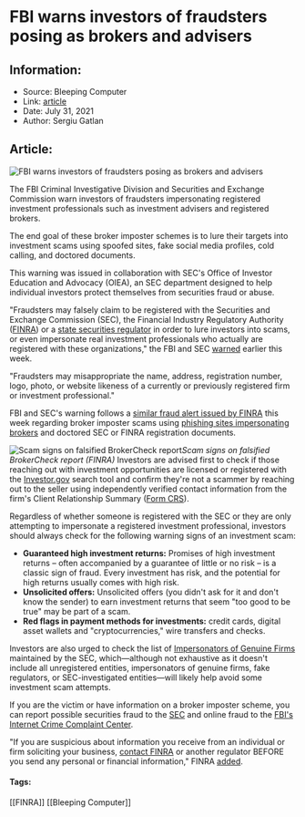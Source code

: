 # FBI warns investors of fraudsters posing as brokers and advisers
### 

## Information:
+ Source: Bleeping Computer
+ Link: [article](https://www.bleepingcomputer.com/news/security/fbi-warns-investors-of-fraudsters-posing-as-brokers-and-advisers/)
+ Date: July 31, 2021
+ Author: Sergiu Gatlan


## Article:
![FBI warns investors of fraudsters posing as brokers and advisers](https://www.bleepstatic.com/content/hl-images/2021/03/03/face-scammer-mask.jpg)


The FBI Criminal Investigative Division and Securities and Exchange Commission warn investors of fraudsters impersonating registered investment professionals such as investment advisers and registered brokers.


The end goal of these broker imposter schemes is to lure their targets into investment scams using spoofed sites, fake social media profiles, cold calling, and doctored documents.


This warning was issued in collaboration with SEC's Office of Investor Education and Advocacy (OIEA), an SEC department designed to help individual investors protect themselves from securities fraud or abuse.


"Fraudsters may falsely claim to be registered with the Securities and Exchange Commission (SEC), the Financial Industry Regulatory Authority ([FINRA](https://www.investor.gov/introduction-investing/investing-basics/glossary/financial-industry-regulatory-authority-finra)) or a [state securities regulator](https://www.investor.gov/introduction-investing/investing-basics/glossary/state-securities-regulators) in order to lure investors into scams, or even impersonate real investment professionals who actually are registered with these organizations," the FBI and SEC [warned](https://www.investor.gov/introduction-investing/general-resources/news-alerts/alerts-bulletins/investor-alerts/fraudsters) earlier this week.


"Fraudsters may misappropriate the name, address, registration number, logo, photo, or website likeness of a currently or previously registered firm or investment professional."


FBI and SEC's warning follows a [similar fraud alert issued by FINRA](https://www.finra.org/investors/insights/broker-imposter-scams) this week regarding broker imposter scams using [phishing sites impersonating brokers](https://www.bleepingcomputer.com/news/security/us-financial-regulator-warns-of-phishing-sites-impersonating-brokers/) and doctored SEC or FINRA registration documents.



![Scam signs on falsified BrokerCheck report](https://www.bleepstatic.com/images/news/u/1109292/2021/Scam%20signs%20on%20falsified%20BrokerCheck%20report.png)*Scam signs on falsified BrokerCheck report (FINRA)*
Investors are advised first to check if those reaching out with investment opportunities are licensed or registered with the [Investor.gov](https://www.investor.gov/) search tool and confirm they're not a scammer by reaching out to the seller using independently verified contact information from the firm's Client Relationship Summary ([Form CRS](https://www.investor.gov/introduction-investing/investing-basics/glossary/form-crs)).


Regardless of whether someone is registered with the SEC or they are only attempting to impersonate a registered investment professional, investors should always check for the following warning signs of an investment scam:


* **Guaranteed high investment returns:** Promises of high investment returns – often accompanied by a guarantee of little or no risk – is a classic sign of fraud. Every investment has risk, and the potential for high returns usually comes with high risk.
* **Unsolicited offers:** Unsolicited offers (you didn't ask for it and don't know the sender) to earn investment returns that seem "too good to be true" may be part of a scam.
* **Red flags in payment methods for investments:** credit cards, digital asset wallets and "cryptocurrencies," wire transfers and checks.


Investors are also urged to check the list of [Impersonators of Genuine Firms](https://www.sec.gov/enforce/public-alerts) maintained by the SEC, which—although not exhaustive as it doesn't include all unregistered entities, impersonators of genuine firms, fake regulators, or SEC-investigated entities—will likely help avoid some investment scam attempts.


If you are the victim or have information on a broker imposter scheme, you can report possible securities fraud to the [SEC](http://www.sec.gov/tcr) and online fraud to the [FBI's Internet Crime Complaint Center](http://www.ic3.gov/).


"If you are suspicious about information you receive from an individual or firm soliciting your business, [contact FINRA](https://www.finra.org/investors/investor-contacts) or another regulator BEFORE you send any personal or financial information," FINRA [added](https://www.finra.org/investors/insights/broker-imposter-scams).




#### Tags:
[[FINRA]] [[Bleeping Computer]]
